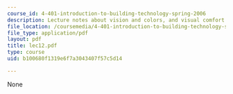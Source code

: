 ```yaml
---
course_id: 4-401-introduction-to-building-technology-spring-2006
description: Lecture notes about vision and colors, and visual comfort.
file_location: /coursemedia/4-401-introduction-to-building-technology-spring-2006/b100680f1319e6f7a3043407f57c5d14_lec12.pdf
file_type: application/pdf
layout: pdf
title: lec12.pdf
type: course
uid: b100680f1319e6f7a3043407f57c5d14

---
```

None